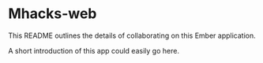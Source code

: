 # Mhacks-web

This README outlines the details of collaborating on this Ember application.

A short introduction of this app could easily go here.

